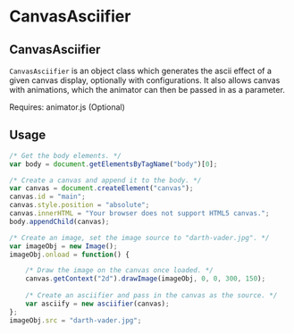 # CanvasAsciifier


## CanvasAsciifier
<code>CanvasAsciifier</code> is an object class which generates the ascii effect of a given canvas display, optionally with configurations. 
It also allows canvas with animations, which the animator can then be passed in as a parameter.

Requires: animator.js (Optional)

## Usage
```javascript
/* Get the body elements. */
var body = document.getElementsByTagName("body")[0];

/* Create a canvas and append it to the body. */
var canvas = document.createElement("canvas");
canvas.id = "main";
canvas.style.position = "absolute";
canvas.innerHTML = "Your browser does not support HTML5 canvas.";
body.appendChild(canvas);

/* Create an image, set the image source to "darth-vader.jpg". */
var imageObj = new Image();
imageObj.onload = function() {

	/* Draw the image on the canvas once loaded. */
	canvas.getContext("2d").drawImage(imageObj, 0, 0, 300, 150);
	
	/* Create an asciifier and pass in the canvas as the source. */
	var asciify = new asciifier(canvas);
};
imageObj.src = "darth-vader.jpg";
```
